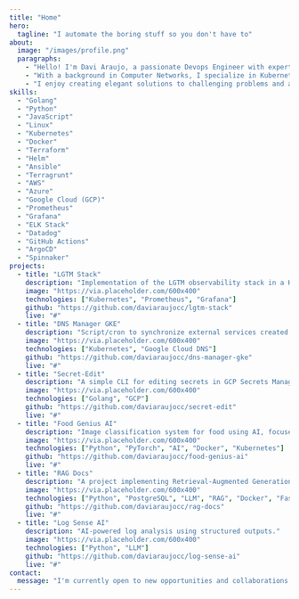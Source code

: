 ```yaml
---
title: "Home"
hero:
  tagline: "I automate the boring stuff so you don't have to"
about:
  image: "/images/profile.png"
  paragraphs:
    - "Hello! I'm Davi Araujo, a passionate Devops Engineer with expertise in building and maintaining cloud infrastructure and applications."
    - "With a background in Computer Networks, I specialize in Kubernetes, Docker, and Terraform, and have experience working with AWS, Azure, and Google Cloud."
    - "I enjoy creating elegant solutions to challenging problems and am constantly learning new technologies to improve my skill set."
skills:
  - "Golang"
  - "Python"
  - "JavaScript"
  - "Linux"
  - "Kubernetes"
  - "Docker"
  - "Terraform"
  - "Helm"
  - "Ansible"
  - "Terragrunt"
  - "AWS"
  - "Azure"
  - "Google Cloud (GCP)"
  - "Prometheus"
  - "Grafana"
  - "ELK Stack"
  - "Datadog"
  - "GitHub Actions"
  - "ArgoCD"
  - "Spinnaker"
projects:
  - title: "LGTM Stack"
    description: "Implementation of the LGTM observability stack in a Kubernetes cluster."
    image: "https://via.placeholder.com/600x400"
    technologies: ["Kubernetes", "Prometheus", "Grafana"]
    github: "https://github.com/daviaraujocc/lgtm-stack"
    live: "#"
  - title: "DNS Manager GKE"
    description: "Script/cron to synchronize external services created in Kubernetes with Google Cloud DNS."
    image: "https://via.placeholder.com/600x400"
    technologies: ["Kubernetes", "Google Cloud DNS"]
    github: "https://github.com/daviaraujocc/dns-manager-gke"
    live: "#"
  - title: "Secret-Edit"
    description: "A simple CLI for editing secrets in GCP Secrets Manager in JSON format."
    image: "https://via.placeholder.com/600x400"
    technologies: ["Golang", "GCP"]
    github: "https://github.com/daviaraujocc/secret-edit"
    live: "#"
  - title: "Food Genius AI"
    description: "Image classification system for food using AI, focused on efficiency and scalability."
    image: "https://via.placeholder.com/600x400"
    technologies: ["Python", "PyTorch", "AI", "Docker", "Kubernetes"]
    github: "https://github.com/daviaraujocc/food-genius-ai"
    live: "#"
  - title: "RAG Docs"
    description: "A project implementing Retrieval-Augmented Generation (RAG) for querying and extracting insights from custom documentation."
    image: "https://via.placeholder.com/600x400"
    technologies: ["Python", "PostgreSQL", "LLM", "RAG", "Docker", "FastAPI", "Kubernetes", "Helm"]
    github: "https://github.com/daviaraujocc/rag-docs"
    live: "#"
  - title: "Log Sense AI"
    description: "AI-powered log analysis using structured outputs."
    image: "https://via.placeholder.com/600x400"
    technologies: ["Python", "LLM"]
    github: "https://github.com/daviaraujocc/log-sense-ai"
    live: "#"
contact:
  message: "I'm currently open to new opportunities and collaborations. If you have a project that you want to get started, think you need my help with something, or just want to say hello, feel free to reach out!"
---
```

